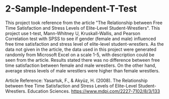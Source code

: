 # 2-Sample-Independent-T-Test
This project took reference from the article "The Relationship between Free Time Satisfaction and Stress Levels of Elite-Level Student-Wrestlers". This project use t-test, Mann-Whitney U, Kruskall-Wallis, and Pearson Correlation test with SPSS to see if gender (female and male) influenced free time satisfaction and stress level of elite-level student-wrestlers.
As the data not given in the article, the data used in this project were generated randomly from Microsoft Excel on a scale 1-5, with description could be seen from the article. Results stated there was no difference between free time satisfaction between female and male wrestlers. On the other hand, average stress levels of male wrestlers were higher than female wrestlers.

Article Reference: Yasartuk, F., & Akyüz, H. (2008). The Relationship between free Time Satisfaction and Stress Levels of Elite-Level Student-Wrestlers. Education Sciences. https://www.mdpi.com/2227-7102/8/3/133
